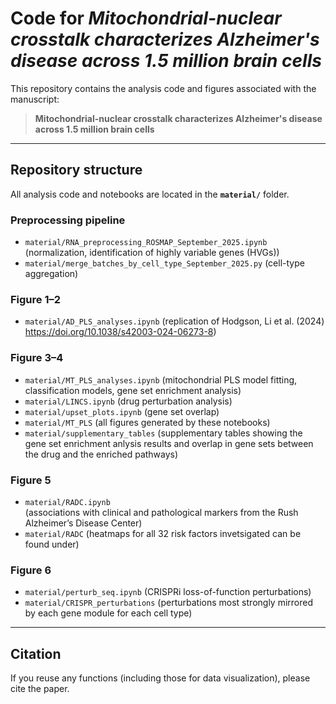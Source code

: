 # Code for *Mitochondrial-nuclear crosstalk characterizes Alzheimer's disease across 1.5 million brain cells*

This repository contains the analysis code and figures associated with the manuscript:

> **Mitochondrial-nuclear crosstalk characterizes Alzheimer's disease across 1.5 million brain cells**  

---

## Repository structure

All analysis code and notebooks are located in the **`material/`** folder.  

### Preprocessing pipeline
- `material/RNA_preprocessing_ROSMAP_September_2025.ipynb` (normalization, identification of highly variable genes (HVGs))
- `material/merge_batches_by_cell_type_September_2025.py`  (cell-type aggregation)

### Figure 1–2
- `material/AD_PLS_analyses.ipynb` (replication of Hodgson, Li et al. (2024) https://doi.org/10.1038/s42003-024-06273-8)

### Figure 3–4
- `material/MT_PLS_analyses.ipynb` (mitochondrial PLS model fitting, classification models, gene set enrichment analysis)  
- `material/LINCS.ipynb` (drug perturbation analysis)  
- `material/upset_plots.ipynb` (gene set overlap)
- `material/MT_PLS` (all figures generated by these notebooks)
- `material/supplementary_tables` (supplementary tables showing the gene set enrichment anlysis results and overlap in gene sets between the drug and the enriched pathways)

### Figure 5
- `material/RADC.ipynb`  
  (associations with clinical and pathological markers from the Rush Alzheimer’s Disease Center)
- `material/RADC` (heatmaps for all 32 risk factors invetsigated can be found under)
    

### Figure 6
- `material/perturb_seq.ipynb` (CRISPRi loss-of-function perturbations)
- `material/CRISPR_perturbations` (perturbations most strongly mirrored by each gene module for each cell type) 

---

## Citation

If you reuse any functions (including those for data visualization), please cite the paper. 
